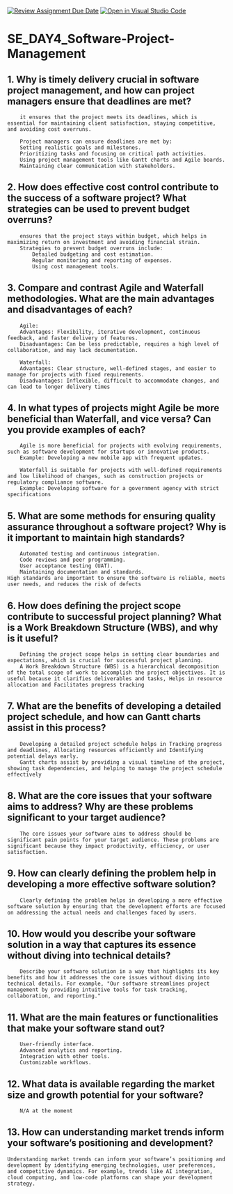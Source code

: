 [![Review Assignment Due Date](https://classroom.github.com/assets/deadline-readme-button-22041afd0340ce965d47ae6ef1cefeee28c7c493a6346c4f15d667ab976d596c.svg)](https://classroom.github.com/a/9pw6JKcu)
[![Open in Visual Studio Code](https://classroom.github.com/assets/open-in-vscode-2e0aaae1b6195c2367325f4f02e2d04e9abb55f0b24a779b69b11b9e10269abc.svg)](https://classroom.github.com/online_ide?assignment_repo_id=18608539&assignment_repo_type=AssignmentRepo)
# SE_DAY4_Software-Project-Management
## 1. Why is timely delivery crucial in software project management, and how can project managers ensure that deadlines are met?
		it ensures that the project meets its deadlines, which is essential for maintaining client satisfaction, staying competitive, and avoiding cost overruns. 
  
		Project managers can ensure deadlines are met by:
		Setting realistic goals and milestones.
		Prioritizing tasks and focusing on critical path activities.
		Using project management tools like Gantt charts and Agile boards.
		Maintaining clear communication with stakeholders.
  
## 2. How does effective cost control contribute to the success of a software project? What strategies can be used to prevent budget overruns?
		ensures that the project stays within budget, which helps in maximizing return on investment and avoiding financial strain. 
		Strategies to prevent budget overruns include:
			Detailed budgeting and cost estimation.
			Regular monitoring and reporting of expenses.
			Using cost management tools.

## 3. Compare and contrast Agile and Waterfall methodologies. What are the main advantages and disadvantages of each?
		Agile:
		Advantages: Flexibility, iterative development, continuous feedback, and faster delivery of features.
		Disadvantages: Can be less predictable, requires a high level of collaboration, and may lack documentation.
		
		Waterfall:
		Advantages: Clear structure, well-defined stages, and easier to manage for projects with fixed requirements.
		Disadvantages: Inflexible, difficult to accommodate changes, and can lead to longer delivery times

## 4. In what types of projects might Agile be more beneficial than Waterfall, and vice versa? Can you provide examples of each?
		Agile is more beneficial for projects with evolving requirements, such as software development for startups or innovative products.
		Example: Developing a new mobile app with frequent updates.
		
		Waterfall is suitable for projects with well-defined requirements and low likelihood of changes, such as construction projects or regulatory compliance software.
		Example: Developing software for a government agency with strict specifications

## 5. What are some methods for ensuring quality assurance throughout a software project? Why is it important to maintain high standards?
		Automated testing and continuous integration.
		Code reviews and peer programming.
		User acceptance testing (UAT).
		Maintaining documentation and standards. 
  	High standards are important to ensure the software is reliable, meets user needs, and reduces the risk of defects

## 6. How does defining the project scope contribute to successful project planning? What is a Work Breakdown Structure (WBS), and why is it useful?
		Defining the project scope helps in setting clear boundaries and expectations, which is crucial for successful project planning. 
		A Work Breakdown Structure (WBS) is a hierarchical decomposition of the total scope of work to accomplish the project objectives. It is useful because it clarifies deliverables and tasks, Helps in resource allocation and Facilitates progress tracking

## 7. What are the benefits of developing a detailed project schedule, and how can Gantt charts assist in this process?
		Developing a detailed project schedule helps in Tracking progress and deadlines, Allocating resources efficiently and Identifying potential delays early. 
		Gantt charts assist by providing a visual timeline of the project, showing task dependencies, and helping to manage the project schedule effectively

## 8. What are the core issues that your software aims to address? Why are these problems significant to your target audience?
		The core issues your software aims to address should be significant pain points for your target audience. These problems are significant because they impact productivity, efficiency, or user satisfaction.

## 9. How can clearly defining the problem help in developing a more effective software solution?
		Clearly defining the problem helps in developing a more effective software solution by ensuring that the development efforts are focused on addressing the actual needs and challenges faced by users.

## 10. How would you describe your software solution in a way that captures its essence without diving into technical details?
		Describe your software solution in a way that highlights its key benefits and how it addresses the core issues without diving into technical details. For example, "Our software streamlines project management by providing intuitive tools for task tracking, collaboration, and reporting."

## 11. What are the main features or functionalities that make your software stand out?
		User-friendly interface.
		Advanced analytics and reporting.
		Integration with other tools.
		Customizable workflows.

## 12. What data is available regarding the market size and growth potential for your software?
		N/A at the moment

## 13. How can understanding market trends inform your software’s positioning and development?
	Understanding market trends can inform your software’s positioning and development by identifying emerging technologies, user preferences, and competitive dynamics. For example, trends like AI integration, cloud computing, and low-code platforms can shape your development strategy.
